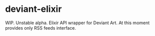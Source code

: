 # deviant-elixir

WIP. Unstable alpha.
Elixir API wrapper for Deviant Art. At this moment provides only RSS feeds interface.
